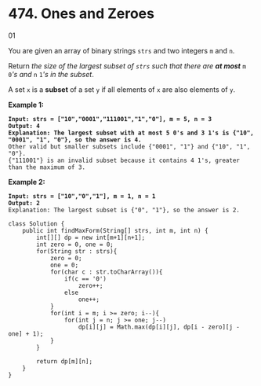 # 474. Ones and Zeroes

01

You are given an array of binary strings `strs` and two integers `m` and `n`.

Return _the size of the largest subset of `strs` such that there are **at most**_ `m` `0`_'s and_ `n` `1`_'s in the subset_.

A set `x` is a **subset** of a set `y` if all elements of `x` are also elements of `y`.

&#x20;

**Example 1:**

<pre><code><strong>Input: strs = ["10","0001","111001","1","0"], m = 5, n = 3
</strong><strong>Output: 4
</strong><strong>Explanation: The largest subset with at most 5 0's and 3 1's is {"10", "0001", "1", "0"}, so the answer is 4.
</strong>Other valid but smaller subsets include {"0001", "1"} and {"10", "1", "0"}.
{"111001"} is an invalid subset because it contains 4 1's, greater than the maximum of 3.
</code></pre>

**Example 2:**

<pre><code><strong>Input: strs = ["10","0","1"], m = 1, n = 1
</strong><strong>Output: 2
</strong>Explanation: The largest subset is {"0", "1"}, so the answer is 2.
</code></pre>

```
class Solution {
    public int findMaxForm(String[] strs, int m, int n) {
        int[][] dp = new int[m+1][n+1];
        int zero = 0, one = 0;
        for(String str : strs){
            zero = 0;
            one = 0;
            for(char c : str.toCharArray()){
                if(c == '0')
                    zero++;
                else
                    one++;
            }
            for(int i = m; i >= zero; i--){
                for(int j = n; j >= one; j--)
                    dp[i][j] = Math.max(dp[i][j], dp[i - zero][j - one] + 1);
            }
        }

        return dp[m][n];
    }
}
```
